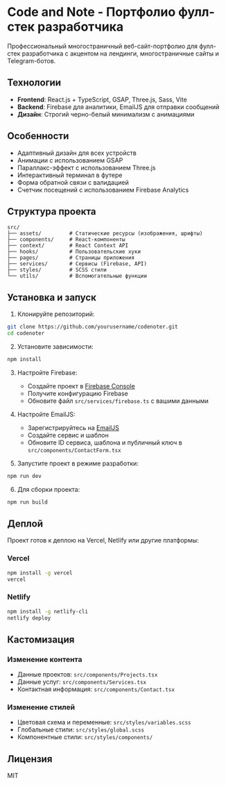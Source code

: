 # Code and Note - Портфолио фулл-стек разработчика

Профессиональный многостраничный веб-сайт-портфолио для фулл-стек разработчика с акцентом на лендинги, многостраничные сайты и Telegram-ботов.

## Технологии

- **Frontend**: React.js + TypeScript, GSAP, Three.js, Sass, Vite
- **Backend**: Firebase для аналитики, EmailJS для отправки сообщений
- **Дизайн**: Строгий черно-белый минимализм с анимациями

## Особенности

- Адаптивный дизайн для всех устройств
- Анимации с использованием GSAP
- Параллакс-эффект с использованием Three.js
- Интерактивный терминал в футере
- Форма обратной связи с валидацией
- Счетчик посещений с использованием Firebase Analytics

## Структура проекта

```
src/
├── assets/         # Статические ресурсы (изображения, шрифты)
├── components/     # React-компоненты
├── context/        # React Context API
├── hooks/          # Пользовательские хуки
├── pages/          # Страницы приложения
├── services/       # Сервисы (Firebase, API)
├── styles/         # SCSS стили
└── utils/          # Вспомогательные функции
```

## Установка и запуск

1. Клонируйте репозиторий:
```bash
git clone https://github.com/yourusername/codenoter.git
cd codenoter
```

2. Установите зависимости:
```bash
npm install
```

3. Настройте Firebase:
   - Создайте проект в [Firebase Console](https://console.firebase.google.com/)
   - Получите конфигурацию Firebase
   - Обновите файл `src/services/firebase.ts` с вашими данными

4. Настройте EmailJS:
   - Зарегистрируйтесь на [EmailJS](https://www.emailjs.com/)
   - Создайте сервис и шаблон
   - Обновите ID сервиса, шаблона и публичный ключ в `src/components/ContactForm.tsx`

5. Запустите проект в режиме разработки:
```bash
npm run dev
```

6. Для сборки проекта:
```bash
npm run build
```

## Деплой

Проект готов к деплою на Vercel, Netlify или другие платформы:

### Vercel
```bash
npm install -g vercel
vercel
```

### Netlify
```bash
npm install -g netlify-cli
netlify deploy
```

## Кастомизация

### Изменение контента
- Данные проектов: `src/components/Projects.tsx`
- Данные услуг: `src/components/Services.tsx`
- Контактная информация: `src/components/Contact.tsx`

### Изменение стилей
- Цветовая схема и переменные: `src/styles/variables.scss`
- Глобальные стили: `src/styles/global.scss`
- Компонентные стили: `src/styles/components/`

## Лицензия

MIT
